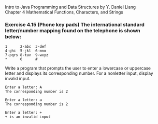 Intro to Java Programming and Data Structures by Y. Daniel Liang <br/>
Chapter 4 Mathematical Functions, Characters, and Strings

### Exercise 4.15 (Phone key pads) The international standard letter/number mapping found on the telephone is shown below:

    1      2-abc  3-def
    4-ghi  5-jkl  6-mno
    7-pqrs 8-tuv  9-wxyz
    *      0      #

Write a program that prompts the user to enter a lowercase or uppercase letter and displays its corresponding number. For a nonletter input, display invalid input.

    Enter a letter: A
    The corresponding number is 2
    
    Enter a letter: a
    The corresponding number is 2
    
    Enter a letter: +
    + is an invalid input
